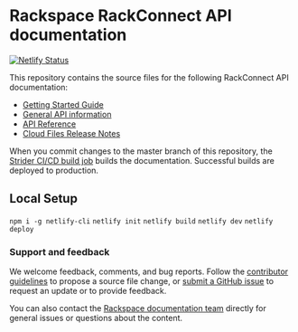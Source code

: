 # Rackspace RackConnect API documentation

[![Netlify Status](https://api.netlify.com/api/v1/badges/c30c6ea6-ca65-4ea3-837a-664ad59d5447/deploy-status)](https://app.netlify.com/sites/docs-cloud-rackconnect/deploys)

This repository contains the source files for the following RackConnect API documentation:

* [Getting Started Guide](https://developer.rackspace.com/docs/rackconnect/v3/developer-guide/#getting-started)
* [General API information](https://developer.rackspace.com/docs/rackconnect/v3/developer-guide/#developer-guide)
* [API Reference](https://developer.rackspace.com/docs/rackconnect/v3/developer-guide/#api-reference)
* [Cloud Files Release Notes](https://developer.rackspace.com/docs/rackconnect/v3/developer-guide/#release-notes)

When you commit changes to the master branch of this repository, the
[Strider CI/CD build job](https://build.developer.rackspace.com/rackerlabs/docs-cloud-rackconnect/)
builds the documentation. Successful builds are deployed to production.

## Local Setup

`npm i -g netlify-cli`
`netlify init`
`netlify build`
`netlify dev`
`netlify deploy`

### Support and feedback

We welcome feedback, comments, and bug reports. Follow the
[contributor guidelines](CONTRIBUTING.md)
to propose a source file change, or [submit a GitHub issue](https://github.com/rackerlabs/docs-cloud-rackconnect/issues/new)
to request an update or to provide feedback.

You can also contact the [Rackspace documentation team](mailto:devdoc@rackspace.com) directly for general issues
or questions about the content.
